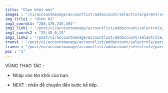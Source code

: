 ```yaml
---
title: "Chọn khối mới"
image1 : "/vi/accountmanage/accountlist/addaccount/selectrole/parent/selectclass/CreateNewGrade.png"
img_title1 : "Hình 01"
img1_coords1: "208,476,245,494"
img1_link1 : "/post/vi/accountmanage/accountlist/addaccount/selectrole/parent/selectclass/step35_create_new_class/"
img1_coords2 : "29,45,0,15"
img1_link2 : "/post/vi/accountmanage/accountlist/addaccount/selectrole/parent/step32_select_class/"
tranvi : "/post/vi/accountmanage/accountlist/addaccount/selectrole/parent/selectclass/step33_create_new_grade/"
tranen : "/post/en/accountmanage/accountlist/addaccount/selectrole/parent/selectclass/step33_create_new_grade/"
pos : "1"
---
```

VÙNG THAO TÁC : 

- Nhập vào tên khối của bạn.

- NEXT : nhấn để chuyển đến bước kế tiếp.	